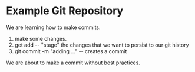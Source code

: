 # Example Git Repository

We are learning how to make commits.

1. make some changes.
2. get add -- "stage" the changes that we want to persist to our git history
3. git commit -m "adding ..." -- creates a commit

We are about to make a commit without best practices.